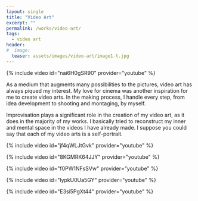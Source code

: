```yaml
---
layout: single
title: "Video Art"
excerpt: ""
permalink: /works/video-art/
tags:
  - video art
header:
#  image: 
  teaser: assets/images/video-art/image1-t.jpg
---
```


{% include video id="nai6H0gSR90" provider="youtube" %}


As a medium that augments many possibilities to the pictures, video art has always piqued my interest. My love for cinema was another inspiration for me to create video arts. In the making process, I handle every step, from idea development to shooting and montaging, by myself.

Improvisation plays a significant role in the creation of my video art, as it does in the majority of my works. I basically tried to reconstruct my inner and mental space in the videos I have already made. I suppose you could say that each of my video arts is a self-portrait.


{% include video id="jf4qWLJtGvk" provider="youtube" %}


{% include video id="8KGMRK64JJY" provider="youtube" %}


{% include video id="f0PW1NFsSVw" provider="youtube" %}


{% include video id="lypkU0Ua5GY" provider="youtube" %}


{% include video id="E3si5PgXt44" provider="youtube" %}